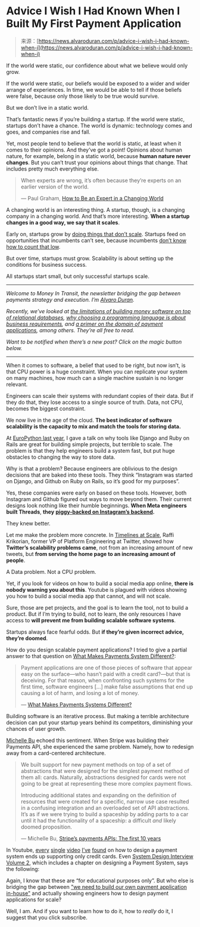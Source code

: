<!--yml
category: 未分类
date: 2024-05-27 15:03:44
-->

# Advice I Wish I Had Known When I Built My First Payment Application

> 来源：[https://news.alvaroduran.com/p/advice-i-wish-i-had-known-when-i](https://news.alvaroduran.com/p/advice-i-wish-i-had-known-when-i)

If the world were static, our confidence about what we believe would only grow.

If the world were static, our beliefs would be exposed to a wider and wider arrange of experiences. In time, we would be able to tell if those beliefs were false, because only those likely to be true would survive.

But we don’t live in a static world.

That’s fantastic news if you’re building a startup. If the world were static, startups don’t have a chance. The world is dynamic: technology comes and goes, and companies rise and fall.

Yet, most people tend to believe that the world is static, at least when it comes to their opinions. And they’ve got a point! Opinions about human nature, for example, belong in a static world, because **human nature never changes**. But you can’t trust your opinions about things that change. That includes pretty much everything else.

> When experts are wrong, it’s often because they’re experts on an earlier version of the world.
> 
> — Paul Graham, [How to Be an Expert in a Changing World](https://paulgraham.com/ecw.html)

A changing world is an interesting thing. A startup, though, is a changing company in a changing world. And that’s more interesting. **When a startup changes in a good way, we say that it scales**.

Early on, startups grow by [doing things that don’t scale](https://paulgraham.com/ds.html?ref=creatorscience.com). Startups feed on opportunities that incumbents can’t see, because incumbents [don’t know how to count that low](https://www.lesswrong.com/posts/koGbEwgbfst2wCbzG/i-don-t-know-how-to-count-that-low).

But over time, startups must grow. Scalability is about setting up the conditions for business success.

All startups start small, but only successful startups scale.

* * *

*Welcome to Money In Transit, the newsletter bridging the gap between payments strategy and execution. I’m [Alvaro Duran](https://www.linkedin.com/in/alvaroduranbarata/).*

*Recently, we’ve looked at [the limitations of building money software on top of relational databases](https://news.alvaroduran.com/p/classic-databases-arent-paying-off), [why choosing a programming language is about business requirements](https://news.alvaroduran.com/p/nobody-gets-fired-for-choosing-java), and [a primer on the domain of payment applications](https://news.alvaroduran.com/p/pizza-place-payments), among others. They’re all free to read.*

*Want to be notified when there’s a new post? Click on the magic button below.*

* * *

When it comes to software, a belief that used to be right, but now isn’t, is that CPU power is a huge constraint. When you can replicate your system on many machines, how much can a single machine sustain is no longer relevant.

Engineers can scale their systems with redundant copies of their data. But if they do that, they lose access to a single source of truth. Data, not CPU, becomes the biggest constraint.

We now live in the age of the cloud. **The best indicator of software scalability is the capacity to mix and match the tools for storing data.**

At [EuroPython last year](https://www.youtube.com/watch?v=nLQoxqENbgg), I gave a talk on why tools like Django and Ruby on Rails are great for building simple projects, but terrible to scale. The problem is that they help engineers build a system fast, but put huge obstacles to changing the way to store data.

Why is that a problem? Because engineers are oblivious to the design decisions that are baked into these tools. They think “Instagram was started on Django, and Github on Ruby on Rails, so it’s good for my purposes”.

Yes, these companies were early on based on these tools. However, both Instagram and Github figured out ways to move beyond them. Their current designs look nothing like their humble beginnings. **When Meta engineers built Threads**, **they** [](https://engineering.fb.com/2023/09/07/culture/threads-inside-story-metas-newest-social-app/) **[piggy-backed on Instagram’s backend](https://engineering.fb.com/2023/09/07/culture/threads-inside-story-metas-newest-social-app/).**

They knew better.

Let me make the problem more concrete. In [Timelines at Scale](https://www.infoq.com/presentations/Twitter-Timeline-Scalability/), Raffi Krikorian, former VP of Platform Engineering at Twitter, showed how **Twitter’s scalability problems came**, not from an increasing amount of new tweets, but **from serving the home page to an increasing amount of people**.

A Data problem. Not a CPU problem.

Yet, if you look for videos on how to build a social media app online, **there is nobody warning you about this**. Youtube is plagued with videos showing you how to build a social media app that cannot, and will not scale.

Sure, those are pet projects, and the goal is to learn the tool, not to build a product. But if I’m trying to build, not to learn, the only resources I have access to **will prevent me from building scalable software systems**.

Startups always face fearful odds. But **if they’re given incorrect advice, they’re doomed**.

How do you design scalable payment applications? I tried to give a partial answer to that question on [What Makes Payments System Different?](https://news.alvaroduran.com/p/what-makes-payment-systems-different):

> Payment applications are one of those pieces of software that appear easy on the surface—who hasn’t paid with a credit card?—but that is deceiving. For that reason, when confronting such systems for the first time, software engineers [...] make false assumptions that end up causing a lot of harm, and losing a lot of money.
> 
> — [What Makes Payments Systems Different?](https://news.alvaroduran.com/p/what-makes-payment-systems-different)

Building software is an iterative process. But making a terrible architecture decision can put your startup years behind its competitors, diminishing your chances of user growth.

[Michelle Bu](https://www.linkedin.com/in/michellebu?miniProfileUrn=urn%3Ali%3Afs_miniProfile%3AACoAAAdYEJwBWvGF311EleaArWHmpw3AqPOkj_g&lipi=urn%3Ali%3Apage%3Ad_flagship3_search_srp_all%3BvXyTaednRdCVL64FuZziUA%3D%3D) echoed this sentiment. When Stripe was building their Payments API, she experienced the same problem. Namely, how to redesign away from a card-centered architecture.

> We built support for new payment methods on top of a set of abstractions that were designed for the simplest payment method of them all: cards. Naturally, abstractions designed for cards were not going to be great at representing these more complex payment flows.
> 
> Introducing additional states and expanding on the definition of resources that were created for a specific, narrow use case resulted in a confusing integration and an overloaded set of API abstractions. It’s as if we were trying to build a spaceship by adding parts to a car until it had the functionality of a spaceship: a difficult *and* likely doomed proposition.
> 
> — Michelle Bu, [Stripe’s payments APIs: The first 10 years](https://stripe.com/blog/payment-api-design)

In Youtube, [every](https://www.youtube.com/watch?v=C6rNeMnSi2o&list=PLd1Ex3znuJZvgxTPbgCy6c0CCa-Kub6XD&index=3&t=95s&pp=gAQBiAQB) [single](https://www.youtube.com/watch?v=olfaBgJrUBI&list=PLd1Ex3znuJZvgxTPbgCy6c0CCa-Kub6XD&index=4&t=663s&pp=gAQBiAQB) [video](https://www.youtube.com/watch?v=zsD4R_aQctw&list=PLd1Ex3znuJZvgxTPbgCy6c0CCa-Kub6XD&index=5&pp=gAQBiAQB) [I’ve](https://www.youtube.com/watch?v=NxjGFIgFCbg&list=PLd1Ex3znuJZvgxTPbgCy6c0CCa-Kub6XD&index=7&pp=gAQBiAQB) [found](https://www.youtube.com/watch?v=shipSEFMzHs&list=PLd1Ex3znuJZvgxTPbgCy6c0CCa-Kub6XD&index=8&t=224s&pp=gAQBiAQB) on how to design a payment system ends up supporting only credit cards. Even [System Design Interview Volume 2](https://www.amazon.com/System-Design-Interview-Insiders-Guide/dp/1736049119), which includes a chapter on designing a Payment System, says the following:

Again, I know that these are “for educational purposes only”. But who else is bridging the gap between ["we need to build our own payment application in-house"](https://news.alvaroduran.com/p/must-there-be-a-payment-platform) and actually showing engineers how to design payment applications for scale?

Well, I am. And if you want to learn how to do it, how to *really* do it, I suggest that you click subscribe.